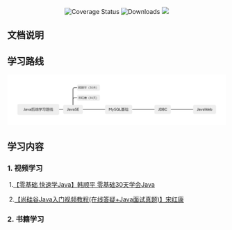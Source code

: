 <p align="center">

 <img src="https://img.shields.io/badge/Spring%20Cloud-2020-blue.svg" alt="Coverage Status">

 <img src="https://img.shields.io/badge/Spring%20Boot-2.5-blue.svg" alt="Downloads">

 <img src="https://img.shields.io/github/license/pig-mesh/pig"/>

</p>

## 文档说明







## 学习路线

<img src = "./Java Basics/Images/Java后端学习路线.png" />







## 学习内容

### 1. 视频学习

​	1.[【零基础 快速学Java】韩顺平 零基础30天学会Java](https://www.bilibili.com/video/BV1fh411y7R8)

​	2.[【尚硅谷Java入门视频教程(在线答疑+Java面试真题)】宋红康](https://www.bilibili.com/video/BV1Kb411W75N?spm_id_from=333.999.0.0)

### 2. 书籍学习







